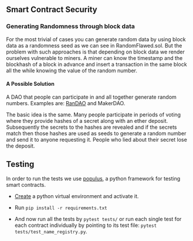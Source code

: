 ## Smart Contract Security

### Generating Randomness through block data

For the most trivial of cases you can generate random data by using block data as a randomness seed as we can see in RandomFlawed.sol. But the problem with such approaches is that depending on block data we render ourselves vulnerable to miners. A miner can know the timestamp and the blockhash of a block in advance and insert a transaction in the same block all the while knowing the value of the random number.

#### A Possible Solution

A DAO that people can participate in and all together generate random numbers. Examples are: [RanDAO](https://github.com/randao/randao) and MakerDAO.

The basic idea is the same. Many people participate in periods of voting where they provide hashes of a secret along with an ether deposit. Subsequently the secrets to the hashes are revealed and if the secrets match then those hashes are used as seeds to generate a random number and send it to anyone requesting it. People who lied about their secret lose the deposit.


## Testing

In order to run the tests we use [populus](https://github.com/pipermerriam/populus), a python framework for testing smart contracts.

- [Create](http://docs.python-guide.org/en/latest/dev/virtualenvs/) a python virtual environment and activate it.

- Run `pip install -r requirements.txt`

- And now run all the tests by `pytest tests/` or run each single test for each contract individually by pointing to its test file: `pytest tests/test_name_registry.py`.
